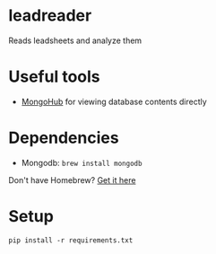 # leadreader
Reads leadsheets and analyze them

# Useful tools

- [MongoHub](https://github.com/jeromelebel/MongoHub-Mac) for viewing database contents directly

# Dependencies

- Mongodb: `brew install mongodb`

Don't have Homebrew? [Get it here](http://brew.sh/)

# Setup

    pip install -r requirements.txt

